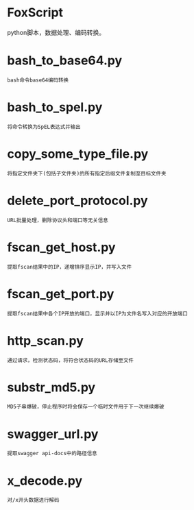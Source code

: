 # FoxScript
python脚本，数据处理、编码转换。

# bash_to_base64.py
```
bash命令base64编码转换
```
# bash_to_spel.py

```
将命令转换为SpEL表达式并输出
```
# copy_some_type_file.py

```
将指定文件夹下(包括子文件夹)的所有指定后缀文件复制至目标文件夹
```
# delete_port_protocol.py
```
URL批量处理，删除协议头和端口等无关信息
```
# fscan_get_host.py
```
提取fscan结果中的IP，递增排序显示IP，并写入文件
```
# fscan_get_port.py
```
提取fscan结果中各个IP开放的端口，显示并以IP为文件名写入对应的开放端口
```
# http_scan.py

```
通过请求，检测状态码，将符合状态码的URL存储至文件
```


# substr_md5.py

```
MD5子串爆破，停止程序时将会保存一个临时文件用于下一次继续爆破
```

# swagger_url.py

```
提取swagger api-docs中的路径信息
```

# x_decode.py

```
对/x开头数据进行解码
```
